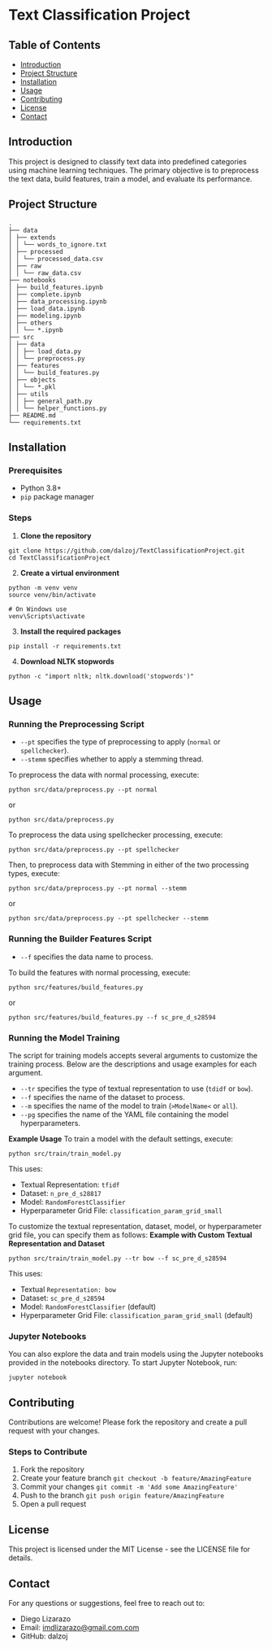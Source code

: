 
# Text Classification Project

## Table of Contents
- [Introduction](#introduction)
- [Project Structure](#project-structure)
- [Installation](#installation)
- [Usage](#usage)
- [Contributing](#contributing)
- [License](#license)
- [Contact](#contact)

## Introduction

This project is designed to classify text data into predefined categories using machine learning techniques. The primary objective is to preprocess the text data, build features, train a model, and evaluate its performance.

## Project Structure
```
.
├── data
│ ├── extends
│ │ └── words_to_ignore.txt
│ ├── processed
│ │ └── processed_data.csv
│ ├── raw
│ │ └── raw_data.csv
├── notebooks
│ ├── build_features.ipynb
│ ├── complete.ipynb
│ ├── data_processing.ipynb
│ ├── load_data.ipynb
│ ├── modeling.ipynb
│ ├── others
│ │ └── *.ipynb
├── src
│ ├── data
│ │ ├── load_data.py
│ │ └── preprocess.py
│ ├── features
│ │ └── build_features.py
│ ├── objects
│ │ └── *.pkl
│ ├── utils
│ │ ├── general_path.py
│ │ └── helper_functions.py
├── README.md
└── requirements.txt
```
  

## Installation

  

### Prerequisites
- Python 3.8+
-  `pip` package manager
 
### Steps
1.  **Clone the repository**
```
git clone https://github.com/dalzoj/TextClassificationProject.git
cd TextClassificationProject
```

2.  **Create a virtual environment**
```
python -m venv venv
source venv/bin/activate

# On Windows use
venv\Scripts\activate
```

3.  **Install the required packages**
```
pip install -r requirements.txt
```

4.  **Download NLTK stopwords**
```
python -c "import nltk; nltk.download('stopwords')"
```
  

## Usage

### Running the Preprocessing Script
* `--pt` specifies the type of preprocessing to apply (`normal` or `spellchecker`).
* `--stemm` specifies whether to apply a stemming thread.

To preprocess the data with normal processing, execute:
```
python src/data/preprocess.py --pt normal
```
or
```
python src/data/preprocess.py
```
To preprocess the data using spellchecker processing, execute:
```
python src/data/preprocess.py --pt spellchecker
```
Then, to preprocess data with Stemming in either of the two processing types, execute:
```
python src/data/preprocess.py --pt normal --stemm
```
or
```
python src/data/preprocess.py --pt spellchecker --stemm
```

### Running the Builder Features Script
* `--f` specifies the data name to process.

To build the features with normal processing, execute:
```
python src/features/build_features.py
```
or
```
python src/features/build_features.py --f sc_pre_d_s28594
```

### Running the Model Training
The script for training models accepts several arguments to customize the training process. Below are the descriptions and usage examples for each argument.
* `--tr` specifies the type of textual representation to use (`tdidf` or `bow`).
* `--f` specifies the name of the dataset to process.
* `--m` specifies the name of the model to train (`>ModelName<` or `all`).
* `--pg` specifies the name of the YAML file containing the model hyperparameters.

**Example Usage**
To train a model with the default settings, execute:
```
python src/train/train_model.py
```
This uses:
* Textual Representation: `tfidf`
* Dataset: `n_pre_d_s28817`
* Model: `RandomForestClassifier`
* Hyperparameter Grid File: `classification_param_grid_small`


To customize the textual representation, dataset, model, or hyperparameter grid file, you can specify them as follows:
**Example with Custom Textual Representation and Dataset**
```
python src/train/train_model.py --tr bow --f sc_pre_d_s28594
```
This uses:
* Textual `Representation: bow`
* Dataset: `sc_pre_d_s28594`
* Model: `RandomForestClassifier` (default)
* Hyperparameter Grid File: `classification_param_grid_small` (default)


### Jupyter Notebooks
You can also explore the data and train models using the Jupyter notebooks provided in the notebooks directory. To start Jupyter Notebook, run:
```
jupyter notebook
```

## Contributing
Contributions are welcome! Please fork the repository and create a pull request with your changes.

### Steps to Contribute
1. Fork the repository
2. Create your feature branch ```git checkout -b feature/AmazingFeature```
3. Commit your changes ```git commit -m 'Add some AmazingFeature'```
4. Push to the branch ```git push origin feature/AmazingFeature```
5. Open a pull request

  
  

## License
This project is licensed under the MIT License - see the LICENSE file for details.

  

## Contact
For any questions or suggestions, feel free to reach out to:
* Diego Lizarazo
* Email: imdlizarazo@gmail.com.com
* GitHub: dalzoj